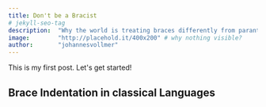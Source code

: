 ```yaml
---
title: Don't be a Bracist
# jekyll-seo-tag
description:  "Why the world is treating braces differently from parantheses"
image:        "http://placehold.it/400x200" # why nothing visible?
author:       "johannesvollmer"
---
```


<p class="lead">This is my first post. Let's get started!</p>

## Brace Indentation in classical Languages